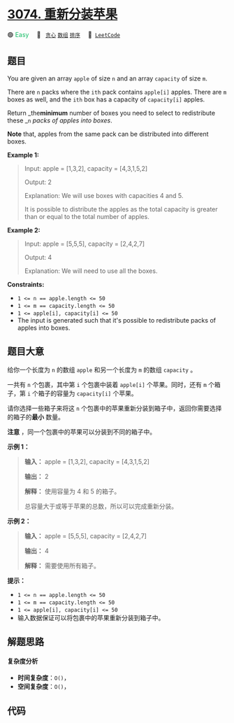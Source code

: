 # [3074. 重新分装苹果](https://leetcode.com/problems/apple-redistribution-into-boxes)

🟢 <font color=#15bd66>Easy</font>&emsp; 🔖&ensp; [`贪心`](/leetcode/outline/tag/greedy.md) [`数组`](/leetcode/outline/tag/array.md) [`排序`](/leetcode/outline/tag/sorting.md)&emsp; 🔗&ensp;[`LeetCode`](https://leetcode.com/problems/apple-redistribution-into-boxes)

## 题目

You are given an array `apple` of size `n` and an array `capacity` of size
`m`.

There are `n` packs where the `ith` pack contains `apple[i]` apples. There are
`m` boxes as well, and the `ith` box has a capacity of `capacity[i]` apples.

Return _the**minimum** number of boxes you need to select to redistribute
these _`n` _packs of apples into boxes_.

**Note** that, apples from the same pack can be distributed into different
boxes.



**Example 1:**

> Input: apple = [1,3,2], capacity = [4,3,1,5,2]
> 
> Output: 2
> 
> Explanation: We will use boxes with capacities 4 and 5.
> 
> It is possible to distribute the apples as the total capacity is greater than or equal to the total number of apples.

**Example 2:**

> Input: apple = [5,5,5], capacity = [2,4,2,7]
> 
> Output: 4
> 
> Explanation: We will need to use all the boxes.

**Constraints:**

  * `1 <= n == apple.length <= 50`
  * `1 <= m == capacity.length <= 50`
  * `1 <= apple[i], capacity[i] <= 50`
  * The input is generated such that it's possible to redistribute packs of apples into boxes.


## 题目大意

给你一个长度为 `n` 的数组 `apple` 和另一个长度为 `m` 的数组 `capacity` 。

一共有 `n` 个包裹，其中第 `i` 个包裹中装着 `apple[i]` 个苹果。同时，还有 `m` 个箱子，第 `i` 个箱子的容量为
`capacity[i]` 个苹果。

请你选择一些箱子来将这 `n` 个包裹中的苹果重新分装到箱子中，返回你需要选择的箱子的**最小** 数量。

**注意** ，同一个包裹中的苹果可以分装到不同的箱子中。



**示例 1：**

> 
> 
> 
> 
> 
> **输入：** apple = [1,3,2], capacity = [4,3,1,5,2]
> 
> **输出：** 2
> 
> **解释：** 使用容量为 4 和 5 的箱子。
> 
> 总容量大于或等于苹果的总数，所以可以完成重新分装。
> 
> 

**示例 2：**

> 
> 
> 
> 
> 
> **输入：** apple = [5,5,5], capacity = [2,4,2,7]
> 
> **输出：** 4
> 
> **解释：** 需要使用所有箱子。
> 
> 



**提示：**

  * `1 <= n == apple.length <= 50`
  * `1 <= m == capacity.length <= 50`
  * `1 <= apple[i], capacity[i] <= 50`
  * 输入数据保证可以将包裹中的苹果重新分装到箱子中。


## 解题思路

#### 复杂度分析

- **时间复杂度**：`O()`，
- **空间复杂度**：`O()`，

## 代码

```javascript

```